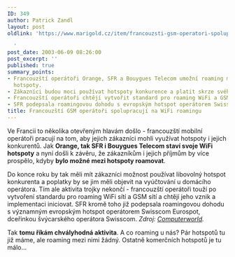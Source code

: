 ```yaml
---
ID: 349
author: Patrick Zandl
layout: post
oldlink: 'https://www.marigold.cz/item/francouzsti-gsm-operatori-spolupracuji-na-wifi-roamingu

  '
post_date: 2003-06-09 08:26:00
post_excerpt: ''
published: true
summary_points:
- Francouzští operátoři Orange, SFR a Bouygues Telecom umožní roaming mezi svými WiFi
  hotspoty.
- Zákazníci budou moci používat hotspoty konkurence a platit skrze svého operátora.
- Francouzští operátoři chtějí vytvořit standard pro roaming WiFi a GSM sítí.
- SFR podepsala roamingovou dohodu s evropským hotspot operátorem Swisscom Eurospot.
title: Francouzští GSM operátoři spolupracují na WiFi roamingu
---
```


<p>
Ve Francii to několika otevřeným hlavám došlo - francouzští mobilní operátoři pracují na tom, aby jejich zákazníci mohli využívat hotspoty i jejich konkurentů. Jak <STRONG>Orange, tak SFR i Bouygues Telecom staví svoje WiFi hotspoty</STRONG> a nyní došli k závěru, že zákazníkům i jejich příjmům by více prospělo, kdyby <STRONG>bylo možné mezi hotspoty roamovat</STRONG>. </p>

<p>
Do konce roku by tak měli mít zákazníci možnost používat libovolný hotspot konkurenta&#160;a poplatky by se jim měli objevit na vyúčtování u domácího operátora. Tím ale aktivita trojky nekončí - francouzští operátoři touží po vytvoření standardu pro roaming WiFi sítí a GSM sítí a chtějí jeho vznik a implementaci iniciovat. SFR kromě toho již podepsala roamingovou dohodu s významným evropským hotspot operátorem Swisscom Eurospot, dceřinkou švýcarského operátora Swisscom. <EM>Zdroj: </EM><A href="http://www.idg.com.hk/cw/readstory.asp?aid=20030606005" target=_blank><EM>Computerworld</EM></A><EM>.</EM></p>

<p>
Tak <STRONG>tomu říkám chvályhodná aktivita</STRONG>. A co roaming u nás? Pár hotspotů tu již máme, ale roaming mezi nimi žádný. Ostatně komerčních hotspotů je tu málo...</p>